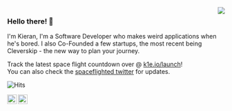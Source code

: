 <img align='right' src="https://lanyard-profile-readme.vercel.app/api/673477059904929802?bg=00000000">

### Hello there! 👋

I'm Kieran, I'm a Software Developer who makes weird applications when he's bored. I also Co-Founded a few startups, the most recent being Cleverskip - the new way to plan your journey.

Track the latest space flight countdown over @ [k1e.io/launch](https://k1e.io/launch)!<br>
You can also check the [spaceflighted twitter](https://twitter.com/spaceflighted) for updates.

![Hits](https://hits-app.vercel.app/hits?url=https%3A%2F%2Fgithub.com%2Fuhio&bgRight=FAA0A0)

<a href="https://k1e.io/" target="_blank">
  <img align="left" width="22px" alt="Welcome to my world.." src="http://simpleicon.com/wp-content/uploads/link-2.png"/>
</a>
<a href="https://twitter.com/p1cturebooks" target="_blank">
  <img align="left" width="22px" alt="Twitter" src="https://cdn.jsdelivr.net/npm/simple-icons@v3/icons/twitter.svg" />
</a>
<br />
